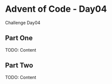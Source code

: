 # Advent of Code - Day04

<!-- MDOC !-->

Challenge Day04

## Part One

TODO: Content

## Part Two

TODO: Content


